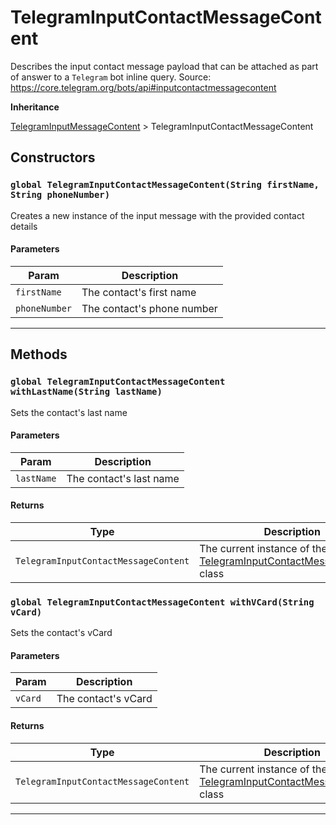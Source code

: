 # TelegramInputContactMessageContent

Describes the input contact message payload that can be attached as part of answer to a `Telegram` bot inline query.
Source: https://core.telegram.org/bots/api#inputcontactmessagecontent

**Inheritance**

[TelegramInputMessageContent](/types/Classes/TelegramInputMessageContent.md)
&gt;
TelegramInputContactMessageContent

## Constructors

### `global TelegramInputContactMessageContent(String firstName, String phoneNumber)`

Creates a new instance of the input message with the provided contact details

#### Parameters

| Param         | Description                |
| ------------- | -------------------------- |
| `firstName`   | The contact's first name   |
| `phoneNumber` | The contact's phone number |

---

## Methods

### `global TelegramInputContactMessageContent withLastName(String lastName)`

Sets the contact's last name

#### Parameters

| Param      | Description             |
| ---------- | ----------------------- |
| `lastName` | The contact's last name |

#### Returns

| Type                                 | Description                                                                                                                  |
| ------------------------------------ | ---------------------------------------------------------------------------------------------------------------------------- |
| `TelegramInputContactMessageContent` | The current instance of the [TelegramInputContactMessageContent](/types/Classes/TelegramInputContactMessageContent.md) class |

### `global TelegramInputContactMessageContent withVCard(String vCard)`

Sets the contact's vCard

#### Parameters

| Param   | Description         |
| ------- | ------------------- |
| `vCard` | The contact's vCard |

#### Returns

| Type                                 | Description                                                                                                                  |
| ------------------------------------ | ---------------------------------------------------------------------------------------------------------------------------- |
| `TelegramInputContactMessageContent` | The current instance of the [TelegramInputContactMessageContent](/types/Classes/TelegramInputContactMessageContent.md) class |

---
